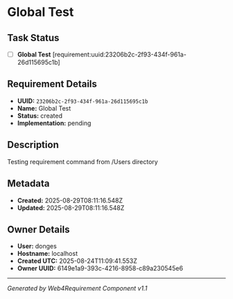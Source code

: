 # Global Test

## Task Status
- [ ] **Global Test** [requirement:uuid:23206b2c-2f93-434f-961a-26d115695c1b]

## Requirement Details

- **UUID:** `23206b2c-2f93-434f-961a-26d115695c1b`
- **Name:** Global Test
- **Status:** created
- **Implementation:** pending

## Description

Testing requirement command from /Users directory

## Metadata

- **Created:** 2025-08-29T08:11:16.548Z
- **Updated:** 2025-08-29T08:11:16.548Z

## Owner Details

- **User:** donges
- **Hostname:** localhost
- **Created UTC:** 2025-08-24T11:09:41.553Z
- **Owner UUID:** 6149e1a9-393c-4216-8958-c89a230545e6

---

*Generated by Web4Requirement Component v1.1*